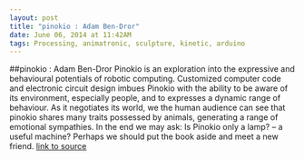 ```yaml
---
layout: post
title: "pinokio : Adam Ben-Dror"
date: June 06, 2014 at 11:42AM
tags: Processing, animatronic, sculpture, kinetic, arduino
---
```

##pinokio : Adam Ben-Dror
Pinokio is an exploration into the expressive and behavioural potentials of robotic computing. Customized computer code and electronic circuit design imbues Pinokio with the ability to be aware of its environment, especially people, and to expresses a dynamic range of behaviour. As it negotiates its world, we the human audience can see that pinokio shares many traits possessed by animals, generating a range of emotional sympathies. In the end we may ask: Is Pinokio only a lamp? – a useful machine? Perhaps we should put the book aside and meet a new friend. 
[link to source](http://ift.tt/Tljq3r) 
